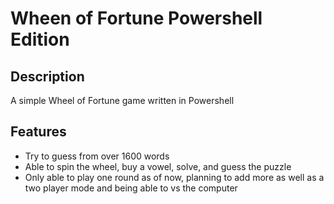 # Wheen of Fortune Powershell Edition

## Description
A simple Wheel of Fortune game written in Powershell

## Features
- Try to guess from over 1600 words
- Able to spin the wheel, buy a vowel, solve, and guess the puzzle
- Only able to play one round as of now, planning to add more as well as a two player mode and being able to vs the computer
